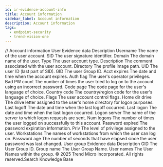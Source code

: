 ```yaml
---
id: ir-evidence-account-info
title: Account information
sidebar_label: Account information
description: Account information
tags:
  - endpoint-security
  - trend-vision-one
---
```


/*<![CDATA[*/ $('#title').html($('meta[name=map-description]').attr('content')); /*]]>*/ Account information User Evidence data Description Username The name of the user account. SID The user signature identifier. Domain The domain name of the user. Type The user account type. Description The comment associated with the user account. Directory The profile image path. UID The user ID (last part of SID). GID The user Group ID. Acct expires The date and time when the account expires. Auth flag The user's operator privileges. Bad PW count The number of times the user tried to log on to the account using an incorrect password. Code page The code page for the user's language of choice. Country code The country/region code for the user's language of choice. Flags The user account control flags. Home dir drive The drive letter assigned to the user's home directory for logon purposes. Last logoff The date and time when the last logoff occurred. Last logon The date and time when the last logon occurred. Logon server The name of the server to which logon requests are sent. Num logons The number of times the user logged on successfully to this account. Password expired The password expiration information. Priv The level of privilege assigned to the user. Workstations The names of workstations from which the user can log on. Password age The number of seconds that have elapsed since the user password was last changed. User group Evidence data Description GID The User Group ID. Group name The User Group Name. User names The User Names within the group. © 2025 Trend Micro Incorporated. All rights reserved.Search Knowledge Base